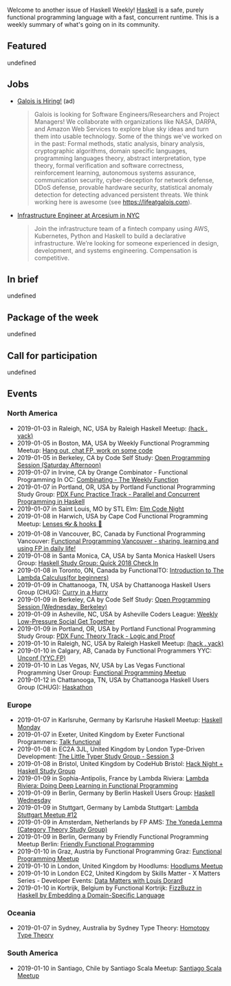 <!-- 2018-01-03 unpublished -->

Welcome to another issue of Haskell Weekly!
[Haskell](https://www.haskell.org) is a safe, purely functional programming language with a fast, concurrent runtime.
This is a weekly summary of what's going on in its community.

## Featured

undefined

## Jobs

-   [Galois is Hiring!](https://workforcenow.adp.com/jobs/apply/posting.html?client=galois&ccId=19000101_000001&type=MP&lang=en_US) (ad)

    > Galois is looking for Software Engineers/Researchers and Project Managers! We collaborate with organizations like NASA, DARPA, and Amazon Web Services to explore blue sky ideas and turn them into usable technology. Some of the things we've worked on in the past: Formal methods, static analysis, binary analysis, cryptographic algorithms, domain specific languages, programming languages theory, abstract interpretation, type theory, formal verification and software correctness, reinforcement learning, autonomous systems assurance, communication security, cyber-deception for network defense, DDoS defense, provable hardware security, statistical anomaly detection for detecting advanced persistent threats. We think working here is awesome (see <https://lifeatgalois.com>).

-   [Infrastructure Engineer at Arcesium in NYC](https://arcesium.com/careers.shtml#infrastructure-engineer)

    > Join the infrastructure team of a fintech company using AWS, Kubernetes, Python and Haskell to build a declarative infrastructure. We’re looking for someone experienced in design, development, and systems engineering. Compensation is competitive.

## In brief

undefined

## Package of the week

undefined

## Call for participation

undefined

## Events

### North America

- 2019-01-03 in Raleigh, NC, USA by Raleigh Haskell Meetup: [(hack . yack)](https://www.meetup.com/Raleigh-Haskell-Meetup/events/nsfsnqyzcbfb/)
- 2019-01-05 in Boston, MA, USA by Weekly Functional Programming Meetup: [Hang out, chat FP, work on some code](https://www.meetup.com/Weekly-Functional-Programming-Meetup/events/vdlnqpyzcbhb/)
- 2019-01-05 in Berkeley, CA by Code Self Study: [Open Programming Session (Saturday Afternoon)](https://www.meetup.com/codeselfstudy/events/dkwpzpyzcbhb/)
- 2019-01-07 in Irvine, CA by Orange Combinator - Functional Programming In OC: [Combinating - The Weekly Function](https://www.meetup.com/orange-combinator/events/lxvjrpyzcbkb/)
- 2019-01-07 in Portland, OR, USA by Portland Functional Programming Study Group: [PDX Func Practice Track - Parallel and Concurrent Programming in Haskell](https://www.meetup.com/Portland-Functional-Programming-Study-Group/events/rtfghqyzcbkb/)
- 2019-01-07 in Saint Louis, MO by STL Elm: [Elm Code Night](https://www.meetup.com/STLElm/events/qhqmsmyzcbkb/)
- 2019-01-08 in Harwich, USA by Cape Cod Functional Programming Meetup: [Lenses 👓 & hooks 🎣](https://www.meetup.com/Cape-Cod-Functional-Programming-Meetup/events/257297524/)
- 2019-01-08 in Vancouver, BC, Canada by Functional Programming Vancouver: [Functional Programming Vancouver - sharing, learning and using FP in daily life!](https://www.meetup.com/Functional-Programming-Vancouver/events/zjghlqyzcblb/)
- 2019-01-08 in Santa Monica, CA, USA by Santa Monica Haskell Users Group: [Haskell Study Group: Quick 2018 Check In](https://www.meetup.com/santa-monica-haskell/events/257143997/)
- 2019-01-08 in Toronto, ON, Canada by FunctionalTO: [Introduction to The Lambda Calculus(for beginners)](https://www.meetup.com/FunctionalTO-meetup/events/257004781/)
- 2019-01-09 in Chattanooga, TN, USA by Chattanooga Haskell Users Group (CHUG): [Curry in a Hurry](https://www.meetup.com/chaskell/events/257587753/)
- 2019-01-09 in Berkeley, CA by Code Self Study: [Open Programming Session (Wednesday, Berkeley)](https://www.meetup.com/codeselfstudy/events/tzgvnqyzcbmb/)
- 2019-01-09 in Asheville, NC, USA by Asheville Coders League: [Weekly Low-Pressure Social Get Together](https://www.meetup.com/Asheville-Coders-League/events/xpkgnqyzcbmb/)
- 2019-01-09 in Portland, OR, USA by Portland Functional Programming Study Group: [PDX Func Theory Track - Logic and Proof](https://www.meetup.com/Portland-Functional-Programming-Study-Group/events/gwtbcpyzcbmb/)
- 2019-01-10 in Raleigh, NC, USA by Raleigh Haskell Meetup: [(hack . yack)](https://www.meetup.com/Raleigh-Haskell-Meetup/events/nsfsnqyzcbnb/)
- 2019-01-10 in Calgary, AB, Canada by Functional Programmers YYC: [Unconf (YYC.FP)](https://www.meetup.com/Functional-Programmers-YYC/events/jzwglpyzcbnb/)
- 2019-01-10 in Las Vegas, NV, USA by Las Vegas Functional Programming User Group: [Functional Programming Meetup](https://www.meetup.com/las-vegas-functional-programming/events/jkznkqyzcbnb/)
- 2019-01-12 in Chattanooga, TN, USA by Chattanooga Haskell Users Group (CHUG): [Haskathon](https://www.meetup.com/chaskell/events/257588255/)

### Europe

- 2019-01-07 in Karlsruhe, Germany by Karlsruhe Haskell Meetup: [Haskell Monday](https://www.meetup.com/Karlsruhe-Haskell-Meetup/events/zdzlkqyzcbkb/)
- 2019-01-07 in Exeter, United Kingdom by Exeter Functional Programmers: [Talk functional](https://www.meetup.com/Exeter-Functional-Programmers/events/nxxtmqyzcbkb/)
- 2019-01-08 in EC2A 3JL, United Kingdom by London Type-Driven Development: [The Little Typer Study Group - Session 3](https://www.meetup.com/London-TyDD/events/256984919/)
- 2019-01-08 in Bristol, United Kingdom by CodeHub Bristol: [Hack Night + Haskell Study Group](https://www.meetup.com/CodeHub-Bristol/events/gvdwfqyzcblb/)
- 2019-01-09 in Sophia-Antipolis, France by Lambda Riviera: [Lambda Riviera: Doing Deep Learning in Functional Programming](https://www.meetup.com/lambda-riviera/events/spbmjqyzcbdb/)
- 2019-01-09 in Berlin, Germany by Berlin Haskell Users Group: [Haskell Wednesday](https://www.meetup.com/berlinhug/events/pvpwqpyzcbmb/)
- 2019-01-09 in Stuttgart, Germany by Lambda Stuttgart: [Lambda Stuttgart Meetup #12](https://www.meetup.com/lambda-stuttgart/events/257098811/)
- 2019-01-09 in Amsterdam, Netherlands by FP AMS: [The Yoneda Lemma (Category Theory Study Group)](https://www.meetup.com/fp-ams/events/256730787/)
- 2019-01-09 in Berlin, Germany by Friendly Functional Programming Meetup Berlin: [Friendly Functional Programming](https://www.meetup.com/Friendly-Functional-Programming-Meetup-Berlin/events/wtnkmqyzcbdb/)
- 2019-01-10 in Graz, Austria by Functional Programming Graz: [Functional Programming Meetup](https://www.meetup.com/Functional-Programming-Graz/events/qbrnrlyzcbfb/)
- 2019-01-10 in London, United Kingdom by Hoodlums: [Hoodlums Meetup](https://www.meetup.com/hoodlums/events/hrbdtnyzcbnb/)
- 2019-01-10 in London EC2, United Kingdom by Skills Matter - X Matters Series - Developer Events: [Data Matters with Louis Dorard](https://www.meetup.com/skillsmatter/events/257707256/)
- 2019-01-10 in Kortrijk, Belgium by Functional Kortrijk: [FizzBuzz in Haskell by Embedding a Domain-Specific Language](https://www.meetup.com/functional-kortrijk/events/256833843/)

### Oceania

- 2019-01-07 in Sydney, Australia by Sydney Type Theory: [Homotopy Type Theory](https://www.meetup.com/Sydney-Type-Theory/events/tbcgfqyzcbkb/)

### South America

- 2019-01-10 in Santiago, Chile by Santiago Scala Meetup: [Santiago Scala Meetup](https://www.meetup.com/Santiago-Scala-Meetup/events/hfvtlpyzcbfb/)

